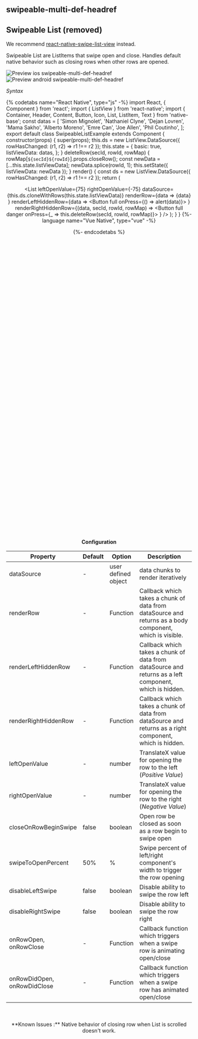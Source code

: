 ## swipeable-multi-def-headref
## Swipeable List (removed)
We recommend [react-native-swipe-list-view](https://github.com/jemise111/react-native-swipe-list-view) instead.

Swipeable List are ListItems that swipe open and close. Handles default native behavior such as closing rows when other rows are opened.<br />

![Preview ios swipeable-multi-def-headref](https://raw.githubusercontent.com/GeekyAnts/NativeBase-KitchenSink/v2.6.1/screenshots/ios/list-swipe-multiple.gif)
![Preview android swipeable-multi-def-headref](https://raw.githubusercontent.com/GeekyAnts/NativeBase-KitchenSink/v2.6.1/screenshots/android/list-swipe-multiple.gif)

*Syntax*

{% codetabs name="React Native", type="js" -%}
import React, { Component } from 'react';
import { ListView } from 'react-native';
import { Container, Header, Content, Button, Icon, List, ListItem, Text } from 'native-base';
const datas = [
  'Simon Mignolet',
  'Nathaniel Clyne',
  'Dejan Lovren',
  'Mama Sakho',
  'Alberto Moreno',
  'Emre Can',
  'Joe Allen',
  'Phil Coutinho',
];
export default class SwipeableListExample extends Component {
  constructor(props) {
    super(props);
    this.ds = new ListView.DataSource({ rowHasChanged: (r1, r2) => r1 !== r2 });
    this.state = {
      basic: true,
      listViewData: datas,
    };
  }
  deleteRow(secId, rowId, rowMap) {
    rowMap[`${secId}${rowId}`].props.closeRow();
    const newData = [...this.state.listViewData];
    newData.splice(rowId, 1);
    this.setState({ listViewData: newData });
  }
  render() {
    const ds = new ListView.DataSource({ rowHasChanged: (r1, r2) => r1 !== r2 });
    return (
      <Container>
        <Header />
        <Content>
          <List
            leftOpenValue={75}
            rightOpenValue={-75}
            dataSource={this.ds.cloneWithRows(this.state.listViewData)}
            renderRow={data =>
              <ListItem>
                <Text> {data} </Text>
              </ListItem>}
            renderLeftHiddenRow={data =>
              <Button full onPress={() => alert(data)}>
                <Icon active name="information-circle" />
              </Button>}
            renderRightHiddenRow={(data, secId, rowId, rowMap) =>
              <Button full danger onPress={_ => this.deleteRow(secId, rowId, rowMap)}>
                <Icon active name="trash" />
              </Button>}
          />
        </Content>
      </Container>
    );
  }
}
{%- language name="Vue Native", type="vue" -%}
<template>
  <nb-container>
    <nb-header />
    <nb-content>
      <nb-list
        :leftOpenValue="75"
        :rightOpenValue="-75"
        :dataSource="getListArr()"
        :renderRow="getListItemRow"
        :renderLeftHiddenRow="getLeftHiddenRowComponet"
        :renderRightHiddenRow="getRighttHiddenRowComponet"
      >
      </nb-list>
    </nb-content>
  </nb-container>
</template>
<script>
import React from "react";
import { ListView } from "react-native";
import { Button, Icon, Text, ListItem } from "native-base";
export default {
  data: function() {
    return {
      ds: new ListView.DataSource({ rowHasChanged: (r1, r2) => r1 !== r2 }),
      basic: true,
      listViewData: [
        "Simon Mignolet",
        "Nathaniel Clyne",
        "Dejan Lovren",
        "Mama Sakho",
        "Alberto Moreno",
        "Emre Can",
        "Joe Allen",
        "Phil Coutinho"
      ]
    };
  },
  methods: {
    deleteRow: function(secId, rowId, rowMap) {
      rowMap[`${secId}${rowId}`].props.closeRow();
      const newData = [...this.listViewData];
      newData.splice(rowId, 1);
      this.listViewData = newData;
    },
    getLeftHiddenRowComponet: function(data) {
      return (
        <Button full onPress={() => alert(data)}>
          <Icon active name="information-circle" />
        </Button>
      );
    },
    getRighttHiddenRowComponet: function(data, secId, rowId, rowMap) {
      return (
        <Button full danger onPress={_ => this.deleteRow(secId, rowId, rowMap)}>
          <Icon active name="trash" />
        </Button>
      );
    },
    getListArr: function() {
      return this.ds.cloneWithRows(this.listViewData);
    },
    getListItemRow: function(data) {
      return (
        <ListItem>
          <Text>{data}</Text>
        </ListItem>
      );
    }
  }
};
</script>
{%- endcodetabs %}
  <p>
    <div id="" class="mobileDevice" style="background: url(&quot;https://docs.nativebase.io/docs/assets/iosphone.png&quot;) no-repeat; padding: 63px 20px 100px 15px; width: 292px; height: 600px;margin:0 auto;float:none;">
        <img src="https://raw.githubusercontent.com/GeekyAnts/NativeBase-KitchenSink/v2.6.1/screenshots/ios/list-swipe-multiple.gif" alt="" style="display:block !important" />
    </div>
</p>
<br />

**Configuration**

<table class="table table-bordered">
        <thead>
            <tr>
                <th>Property</th>
                <th>Default</th>
                <th>Option</th>
                <th width="50%">Description</th>
            </tr>
        </thead>
        <tbody>
            <tr>
                <td>dataSource</td>
                <td> - </td>
                <td> user defined object </td>
                <td>
                    data chunks to render iteratively
                </td>
            </tr>
            <tr>
                <td>renderRow</td>
                <td> - </td>
                <td> Function </td>
                <td>
                    Callback which takes a chunk of data from dataSource and returns as a body component, which is visible. 
                </td>
            </tr>
            <tr>
                <td>renderLeftHiddenRow</td>
                <td> - </td>
                <td> Function </td>
                <td>
                    Callback which takes a chunk of data from dataSource and returns as a left component, which is hidden.
                </td>
            </tr>
            <tr>
                <td>renderRightHiddenRow</td>
                <td> - </td>
                <td> Function </td>
                <td>
                    Callback which takes a chunk of data from dataSource and returns as a right component, which is hidden.
                </td>
            </tr>
            <tr>
                <td>leftOpenValue</td>
                <td> - </td>
                <td> number </td>
                <td>
                    TranslateX value for opening the row to the left (<i>Positive Value</i>)
                </td>
            </tr>
            <tr>
                <td>rightOpenValue</td>
                <td> - </td>
                <td> number </td>
                <td>
                    TranslateX value for opening the row to the right (<i>Negative Value</i>)
                </td>
            </tr>
            <tr>
                <td>closeOnRowBeginSwipe</td>
                <td> false </td>
                <td> boolean </td>
                <td>
                    Open row be closed as soon as a row begin to swipe open
                </td>
            </tr>
            <tr>
                <td>swipeToOpenPercent</td>
                <td> 50% </td>
                <td> % </td>
                <td>
                    Swipe percent of left/right component's width to trigger the row opening
                </td>
            </tr>
            <tr>
                <td>disableLeftSwipe</td>
                <td> false </td>
                <td> boolean </td>
                <td>
                    Disable ability to swipe the row left
                </td>
            </tr>
            <tr>
                <td>disableRightSwipe</td>
                <td> false </td>
                <td> boolean </td>
                <td>
                    Disable ability to swipe the row right
                </td>
            </tr>
            <tr>
                <td>onRowOpen, onRowClose</td>
                <td> - </td>
                <td> Function </td>
                <td>
                    Callback function which triggers when a swipe row is animating open/close
                </td>
            </tr>
            <tr>
                <td>onRowDidOpen, onRowDidClose</td>
                <td> - </td>
                <td> Function </td>
                <td>
                    Callback function which triggers when a swipe row has animated open/close
                </td>
            </tr>
        </tbody>
    </table><br />
<br />
**Known Issues :** Native behavior of closing row when List is scrolled doesn't work. <br />